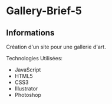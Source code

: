 # Gallery-Brief-5
## Informations

Création d'un site pour une gallerie d'art.

Technologies Utilisées:
  - JavaScript
  - HTML5
  - CSS3
  - Illustrator
  - Photoshop
